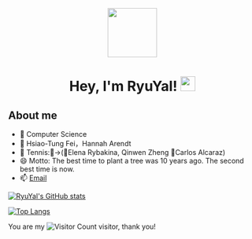 <!-- # Hi there 👋 -->

<div id="header" align="center">
  <img src="https://media.giphy.com/media/du3J3cXyzhj75IOgvA/giphy.gif" width="100"/>
  
  <h1>
    Hey, I'm RyuYal!
    <img src="https://media.giphy.com/media/hvRJCLFzcasrR4ia7z/giphy.gif" width="30px"/>
    
  </h1>
 </div>

## About me
  - 🌱 Computer Science 
  - 📖 Hsiao-Tung Fei，Hannah Arendt
  - 🌟 Tennis:🎾→(👧Elena Rybakina, Qinwen Zheng 👦Carlos Alcaraz)
  - 😄 Motto: The best time to plant a tree was 10 years ago. The second best time is now.
  - 📫 [Email](mailto:<helloliu777@163.com>)
<!-- - ![Java](https://img.shields.io/badge/-Java-007396?style=flat-square&logo=java&logoColor=ffffff) -->
<!-- [![Python](https://img.shields.io/badge/-Python-3776AB?style=flat-square&logo=python&logoColor=ffffff)](https://www.python.org/) -->
<!-- ![JavaScript](https://img.shields.io/badge/JavaScript-F7DF1E?style=flat-square&logo=JavaScript&logoColor=ffffff) -->
<!-- ![Vue.js](https://img.shields.io/badge/-Vue.js-4FC08D?style=flat-square&logo=Vue.js&logoColor=ffffff) -->
<!-- ![Webpack](https://img.shields.io/badge/-Webpack-8DD6F9?style=flat-square&logo=webpack&logoColor=ffffff) -->
<!-- ![Docker](https://img.shields.io/badge/Docker-2496ED?style=flat-square&logo=docker&logoColor=ffffff) -->
<!-- [![Linux](https://img.shields.io/badge/-Linux-333333?style=flat-square&logo=linux&logoColor=white)](https://www.linuxfoundation.org/) -->
<!-- ![npm](https://img.shields.io/badge/-NPM-CB3837?style=flat-square&logo=npm&logoColor=white) -->
<!-- [![Git](https://img.shields.io/badge/-Git-f05032?style=flat-square&logo=git&logoColor=white)](https://git-scm.com/) -->
<!-- ![.NET](https://img.shields.io/badge/.NET-512BD4?style=flat-square&logo=C-Sharp&logoColor=ffffff) -->


[![RyuYal's GitHub stats](https://github-readme-stats.vercel.app/api?username=ryuyal&show_icons=true&theme=transparent)](https://github.com/anuraghazra/github-readme-stats)

[![Top Langs](https://github-readme-stats.vercel.app/api/top-langs/?username=ryuyal&theme=transparent)](https://github.com/anuraghazra/github-readme-stats)

You are my ![Visitor Count](https://profile-counter.glitch.me/ryuyal/count.svg) visitor, thank you!
<!--
**ryuyal/ryuyal** is a ✨ _special_ ✨ repository because its `README.md` (this file) appears on your GitHub profile.

Here are some ideas to get you started:

- 🔭 I’m currently working on ...
- 🌱 I’m currently learning ...
- 👯 I’m looking to collaborate on ...
- 🤔 I’m looking for help with ...
- 💬 Ask me about ...
- 📫 How to reach me: ...
- 😄 Pronouns: ...
- ⚡ Fun fact: ...
-->
